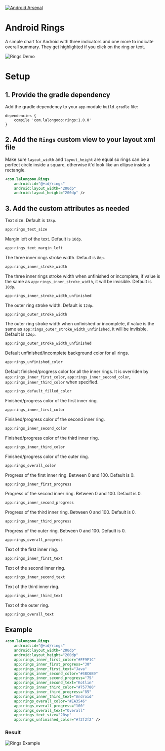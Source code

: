 [![Android Arsenal]( https://img.shields.io/badge/Android%20Arsenal-Rings-green.svg?style=flat )]( https://android-arsenal.com/details/1/6871 )

# Android Rings
A simple chart for Android with three indicators and one more to indicate overall summary.
They get highlighted if you click on the ring or text.

![Rings Demo](https://i.imgur.com/Khwxkyi.png)

# Setup
## 1. Provide the gradle dependency

Add the gradle dependency to your `app` module `build.gradle` file:

```
dependencies {
    compile 'com.lalongooo:rings:1.0.0'
}
```

## 2. Add the `Rings` custom view to your layout xml file

Make sure `layout_width` and `layout_height` are equal so rings can be a perfect circle inside a square, otherwise
it'd look like an ellipse inside a rectangle.

``` xml
<com.lalongooo.Rings
    android:id="@+id/rings"
    android:layout_width="200dp"
    android:layout_height="200dp" />
```

## 3. Add the custom attributes as needed


Text size. Default is `18sp`.

``` xml
app:rings_text_size
```

Margin left of the text. Default is `10dp`.

``` xml
app:rings_text_margin_left
```

The three inner rings stroke width. Default is `8dp`.

``` xml
app:rings_inner_stroke_width
```

The three inner rings stroke width when unfinished or incomplete, if value is the same as `app:rings_inner_stroke_width`, it will be invisible. Default is `10dp`.

``` xml
app:rings_inner_stroke_width_unfinished
```

The outer ring stroke width. Default is `12dp`.

``` xml
app:rings_outer_stroke_width
```

The outer ring stroke width when unfinished or incomplete, if value is the same as `app:rings_outer_stroke_width_unfinished`, it will be inviisble. Default is `12dp`.

``` xml
app:rings_outer_stroke_width_unfinished
```

Default unfinished/incomplete background color for all rings.

``` xml
app:rings_unfinished_color
```

Default finished/progress color for all the inner rings. It is overriden by  `app:rings_inner_first_color`, `app:rings_inner_second_color`, `app:rings_inner_third_color` when specified.

``` xml
app:rings_default_filled_color
```

Finished/progress color of the first inner ring.

``` xml
app:rings_inner_first_color
```

Finished/progress color of the second inner ring.

``` xml
app:rings_inner_second_color
```

Finished/progress color of the third inner ring.

``` xml
app:rings_inner_third_color
```

Finished/progress color of the outer ring.

``` xml
app:rings_overall_color
```

Progress of the first inner ring. Between 0 and 100. Default is 0.

``` xml
app:rings_inner_first_progress
```

Progress of the second inner ring. Between 0 and 100. Default is 0.

``` xml
app:rings_inner_second_progress
```

Progress of the third inner ring. Between 0 and 100. Default is 0.

``` xml
app:rings_inner_third_progress
```

Progress of the outer ring. Between 0 and 100. Default is 0.

``` xml
app:rings_overall_progress
```

Text of the first inner ring.

``` xml
app:rings_inner_first_text
```

Text of the second inner ring.

``` xml
app:rings_inner_second_text
```

Text of the third inner ring.

``` xml
app:rings_inner_third_text
```

Text of the outer ring.

``` xml
app:rings_overall_text
```

## Example

``` xml
<com.lalongooo.Rings
    android:id="@+id/rings"
    android:layout_width="200dp"
    android:layout_height="200dp"
    app:rings_inner_first_color="#FF9F1C"
    app:rings_inner_first_progress="30"
    app:rings_inner_first_text="Java"
    app:rings_inner_second_color="#4BC6B9"
    app:rings_inner_second_progress="75"
    app:rings_inner_second_text="Kotlin"
    app:rings_inner_third_color="#757780"
    app:rings_inner_third_progress="85"
    app:rings_inner_third_text="Android"
    app:rings_overall_color="#EA3546"
    app:rings_overall_progress="100"
    app:rings_overall_text="Overall"
    app:rings_text_size="20sp"
    app:rings_unfinished_color="#f2f2f2" />
```

### Result

![Rings Example](https://i.imgur.com/BoP3tIy.png)
